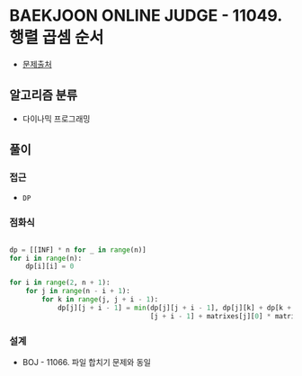 # BAEKJOON ONLINE JUDGE - 11049. 행렬 곱셈 순서

- [문제출처](https://www.acmicpc.net/problem/11049 '11049. 행렬 곱셈 순서')

## 알고리즘 분류

- 다이나믹 프로그래밍

## 풀이

### 접근

- `DP`

### 점화식

```python

dp = [[INF] * n for _ in range(n)]
for i in range(n):
    dp[i][i] = 0

for i in range(2, n + 1):
    for j in range(n - i + 1):
        for k in range(j, j + i - 1):
            dp[j][j + i - 1] = min(dp[j][j + i - 1], dp[j][k] + dp[k + 1]
                                   [j + i - 1] + matrixes[j][0] * matrixes[k][1] * matrixes[j + i - 1][1])

```

### 설계

- BOJ - 11066. 파일 합치기 문제와 동일
